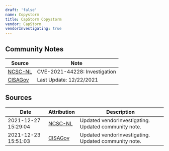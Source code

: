 ```yaml
---
draft: 'false'
name: Copystorm
title: CapStorm Copystorm
vendor: CapStorm
vendorInvestigating: true
---
```




## Community Notes
| Source | Note |
| --- | --- |
| [NCSC-NL](https://github.com/NCSC-NL/log4shell/blob/main/software/README.md) | CVE-2021-44228: Investigation </ul> |
| [CISAGov](https://raw.githubusercontent.com/cisagov/log4j-affected-db/develop/README.md) | Last Update: 12/22/2021 |

## Sources
| Date | Attribution | Description |
| --- | --- | --- |
| 2021-12-27 15:29:04 | [NCSC-NL](https://github.com/NCSC-NL/log4shell/blob/main/software/README.md) | Updated vendorInvestigating. Updated community note.  |
| 2021-12-23 15:51:03 | [CISAGov](https://raw.githubusercontent.com/cisagov/log4j-affected-db/develop/README.md) | Updated vendorInvestigating. Updated community note.  |
